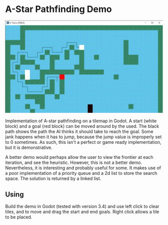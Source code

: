 # A-Star Pathfinding Demo

![image](https://github.com/bradley-mcfadden/a-star_demo/blob/master/astar2.png)

Implementation of A-star pathfinding on a tilemap in Godot. A start (white block) and a goal (red block)
can be moved around by the used. The black path shows the path the AI thinks it should take to reach the
goal. Some jank happens when it has to jump, because the jump value is improperly set to 0 sometimes. As
such, this isn't a perfect or game ready implementation, but it is demonstrative.

A better demo would perhaps allow the user to view the frontier at each iteration, and see the heuristic.
However, this is not a better demo. Nevertheless, it is interesting and probably useful for some. It makes
use of a poor implementation of a priority queue and a 2d list to store the search space. The solution is
returned by a linked list.

## Using

Build the demo in Godot (tested with version 3.4) and use left click to clear tiles, and to move and drag
the start and end goals. Right click allows a tile to be placed.
